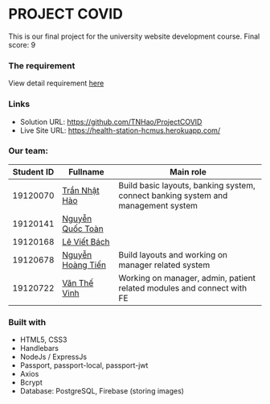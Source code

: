# PROJECT COVID

This is our final project for the university website development course.
Final score: 9
### The requirement

View detail requirement [here](Project_Covid.pdf)

### Links

- Solution URL: https://github.com/TNHao/ProjectCOVID
- Live Site URL: https://health-station-hcmus.herokuapp.com/

### Our team:

| Student ID   | Fullname           |Main role|
|--------|------------------|----|
|19120070| [Trần Nhật Hào](https://github.com/TNHao) |Build basic layouts, banking system, connect banking system and management system |
|19120141| [Nguyễn Quốc Toàn](https://github.com/ascorbic1230) |    |
|19120168| [Lê Viết Bách](https://github.com/lebach168) |    |
|19120678| [Nguyễn Hoàng Tiến](https://github.com/hoangtien1005) | Build layouts and working on manager related system  |
|19120722| [Văn Thế Vinh](https://github.com/duncheon)   | Working on manager, admin, patient related modules and connect with FE |


### Built with

- HTML5, CSS3
- Handlebars
- NodeJs / ExpressJs
- Passport, passport-local, passport-jwt
- Axios
- Bcrypt
- Database: PostgreSQL, Firebase (storing images)
